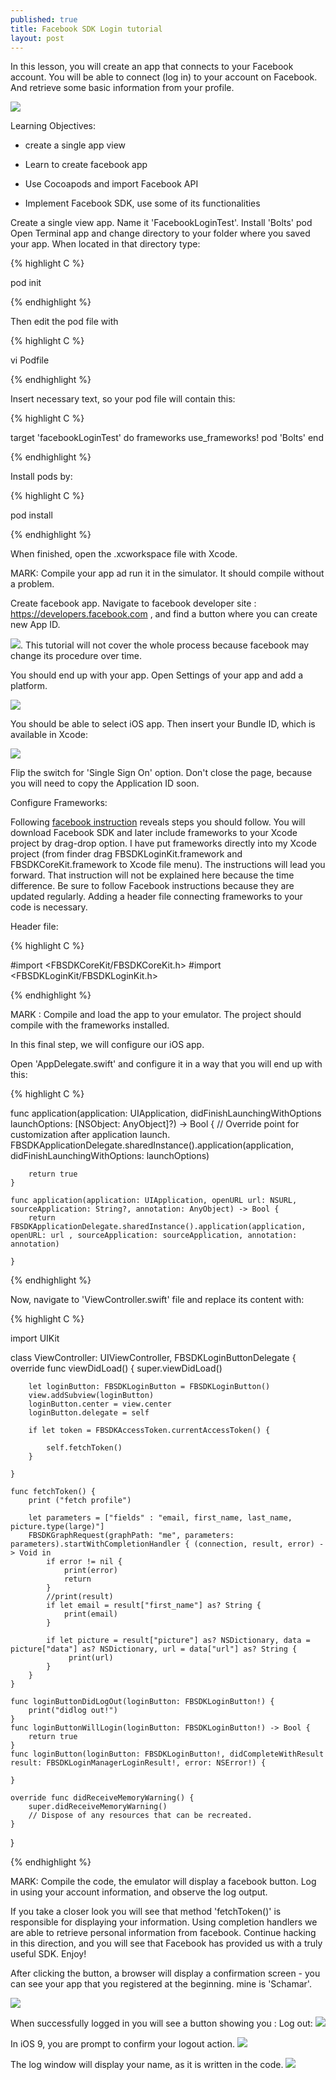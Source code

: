 ```yaml
---
published: true
title: Facebook SDK Login tutorial
layout: post
---
```

In this lesson, you will create an app that connects to your Facebook account. You will be able to connect (log in) to your account on Facebook. And retrieve some basic information from your profile.

![](https://dl.dropboxusercontent.com/s/nsxmaw6ouftry2i/finalAppFacebookLogin.png)

Learning Objectives:

- create a single app view

- Learn to create facebook app

- Use Cocoapods and import Facebook API

- Implement Facebook SDK, use some of its functionalities


Create a single view app. Name it 'FacebookLoginTest'.
Install 'Bolts' pod
Open Terminal app and change directory to your folder where you saved your app.
When located in that directory type:

{% highlight C %}

pod init

{% endhighlight %}


Then edit the pod file with

{% highlight C %}

vi Podfile

{% endhighlight %}

Insert necessary text, so your pod file will contain this:

{% highlight C %}

target 'facebookLoginTest' do
frameworks
  use_frameworks!
  pod 'Bolts'
end

{% endhighlight %}


Install pods by:

{% highlight C %}

pod install

{% endhighlight %}

When finished, open the .xcworkspace file with Xcode.

MARK: Compile your app ad run it in the simulator. It should compile without a problem.


Create facebook app.
Navigate to facebook developer site : https://developers.facebook.com , and find a button where you can create new App ID.

![](https://dl.dropboxusercontent.com/s/9rly2lsr7di1x4o/facebookdeveloper%20new%20app%20ID.png). This tutorial will not cover the whole process because facebook may change its procedure over time.


You should end up with your app. Open Settings of your app and add a platform.

![](https://dl.dropboxusercontent.com/s/00p7yxa1xbsu796/facebook%20new%20platform.png)

You should be able to select iOS app. Then insert your Bundle ID, which is available in Xcode:

![](https://dl.dropboxusercontent.com/s/cortcw1z3pdmh37/bundleID%20xcode.png)


Flip the switch for 'Single Sign On' option. 
Don't close the page, because you will need to copy the Application ID soon.


Configure Frameworks:

Following [facebook instruction](https://developers.facebook.com/docs/ios/getting-started)  reveals steps you should follow. You will download Facebook SDK and later include frameworks to your Xcode project by drag-drop option. I have put frameworks directly into my Xcode project (from finder drag FBSDKLoginKit.framework and FBSDKCoreKit.framework to Xcode file menu). The instructions will lead you forward. That instruction will not be explained here because the time difference. Be sure to follow Facebook instructions because they are updated regularly.
Adding a header file connecting frameworks to your code is necessary.

Header file:

{% highlight C %}

#import <FBSDKCoreKit/FBSDKCoreKit.h>
#import <FBSDKLoginKit/FBSDKLoginKit.h>

{% endhighlight %}

MARK : Compile and load the app to your emulator. The project should compile with the frameworks installed.


In this final step, we will configure our iOS app.

Open 'AppDelegate.swift' and configure it in a way that you will end up with this:


{% highlight C %}

func application(application: UIApplication, didFinishLaunchingWithOptions launchOptions: [NSObject: AnyObject]?) -> Bool {
        // Override point for customization after application launch.
        FBSDKApplicationDelegate.sharedInstance().application(application, didFinishLaunchingWithOptions: launchOptions)

        return true
    }

    func application(application: UIApplication, openURL url: NSURL, sourceApplication: String?, annotation: AnyObject) -> Bool {
        return FBSDKApplicationDelegate.sharedInstance().application(application, openURL: url , sourceApplication: sourceApplication, annotation: annotation)

    }

{% endhighlight %}


Now, navigate to 'ViewController.swift' file and replace its content with:

{% highlight C %}

import UIKit

class ViewController: UIViewController, FBSDKLoginButtonDelegate {
    override func viewDidLoad() {
        super.viewDidLoad()


        let loginButton: FBSDKLoginButton = FBSDKLoginButton()
        view.addSubview(loginButton)
        loginButton.center = view.center
        loginButton.delegate = self

        if let token = FBSDKAccessToken.currentAccessToken() {

            self.fetchToken()
        }

    }

    func fetchToken() {
        print ("fetch profile")

        let parameters = ["fields" : "email, first_name, last_name, picture.type(large)"]
        FBSDKGraphRequest(graphPath: "me", parameters: parameters).startWithCompletionHandler { (connection, result, error) -> Void in
            if error != nil {
                print(error)
                return
            }
            //print(result)
            if let email = result["first_name"] as? String {
                print(email)
            }

            if let picture = result["picture"] as? NSDictionary, data = picture["data"] as? NSDictionary, url = data["url"] as? String {
                 print(url)
            }
        }
    }

    func loginButtonDidLogOut(loginButton: FBSDKLoginButton!) {
        print("didlog out!")
    }
    func loginButtonWillLogin(loginButton: FBSDKLoginButton!) -> Bool {
        return true
    }
    func loginButton(loginButton: FBSDKLoginButton!, didCompleteWithResult result: FBSDKLoginManagerLoginResult!, error: NSError!) {

    }

    override func didReceiveMemoryWarning() {
        super.didReceiveMemoryWarning()
        // Dispose of any resources that can be recreated.
    }

}

{% endhighlight %}

MARK: Compile the code, the emulator will display a facebook button. Log in using your account information, and observe the log output.

If you take a closer look you will see that method 'fetchToken()' is responsible for displaying your information. Using completion handlers we are able to retrieve personal information from facebook. Continue hacking in this direction, and you will see that Facebook has provided us with a truly useful SDK. Enjoy!

After clicking the button, a browser will display a confirmation screen - you can see your app that you registered at the beginning. mine is 'Schamar'.

![](https://dl.dropboxusercontent.com/s/nqjy667yqtr4me5/simulator%20screenshot%20asking%20for%20approval.png)

When successfully logged in you will see a button showing you : Log out:
![](https://dl.dropboxusercontent.com/s/90emjiloy07u999/simulator%20fb%20button%20log%20out.png)

In iOS 9, you are prompt to confirm your logout action.
![](https://dl.dropboxusercontent.com/s/lauyr7pqnnvxmay/confirmation%20screen%20emulator%20log%20ou%20from%20facebook.png)

The log window will display your name, as it is written in the code.
![](https://dl.dropboxusercontent.com/s/zsbbiuvs5n4dn9s/log%20facebook%20retrieving%20name.png)